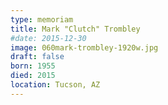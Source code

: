 ```yaml
---
type: memoriam
title: Mark "Clutch" Trombley
#date: 2015-12-30
image: 060mark-trombley-1920w.jpg
draft: false
born: 1955
died: 2015
location: Tucson, AZ
---
```

